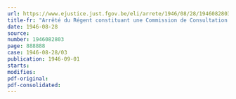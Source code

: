 ```yaml
---
url: https://www.ejustice.just.fgov.be/eli/arrete/1946/08/28/1946082803/justel
title-fr: "Arrêté du Régent constituant une Commission de Consultation syndicale (abrogé par ADR 11-07-1949, art. 80)"
date: 1946-08-28
source:
number: 1946082803
page: 888888
case: 1946-08-28/03
publication: 1946-09-01
starts:
modifies:
pdf-original:
pdf-consolidated:
---
```


